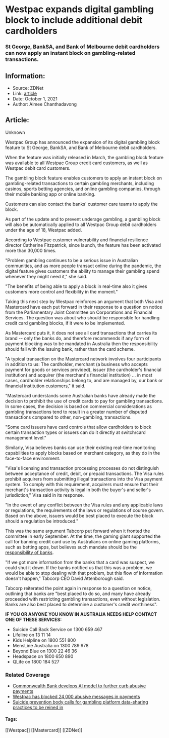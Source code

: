 # Westpac expands digital gambling block to include additional debit cardholders
### St George, BankSA, and Bank of Melbourne debit cardholders can now apply an instant block on gambling-related transactions.

## Information:
+ Source: ZDNet
+ Link: [article](https://www.zdnet.com/article/westpac-expands-digital-gambling-block-to-include-additional-debit-cardholders/)
+ Date: October 1, 2021
+ Author: Aimee Chanthadavong


## Article:
Unknown

Westpac Group has announced the expansion of its digital gambling block feature to St George, BankSA, and Bank of Melbourne debit cardholders. 

When the feature was initially released in March, the gambling block feature was available to all Westpac Group credit card customers, as well as Westpac debit card customers.

The gambling block feature enables customers to apply an instant block on gambling-related transactions to certain gambling merchants, including casinos, sports betting agencies, and online gambling companies, through their mobile banking app or online banking. 

Customers can also contact the banks' customer care teams to apply the block.

As part of the update and to prevent underage gambling, a gambling block will also be automatically applied to all Westpac Group debit cardholders under the age of 18, Westpac added.

According to Westpac customer vulnerability and financial resilience director Catherine Fitzpatrick, since launch, the feature has been activated more than 30,000 times.  

"Problem gambling continues to be a serious issue in Australian communities, and as more people transact online during the pandemic, the digital feature gives customers the ability to manage their gambling spend whenever they might need it," she said. 






"The benefits of being able to apply a block in real-time also it gives customers more control and flexibility in the moment."

Taking this next step by Westpac reinforces an argument that both Visa and Mastercard have each put forward in their response to a question on notice from the Parliamentary Joint Committee on Corporations and Financial Services. The question was about who should be responsible for handling credit card gambling blocks, if it were to be implemented. 

As Mastercard puts it, it does not see all card transactions that carries its brand -- only the banks do, and therefore recommends if any form of payment blocking was to be mandated in Australia then the responsibility should fall with the issuing bank, rather than the card scheme. 

"A typical transaction on the Mastercard network involves four participants in addition to us: The cardholder, merchant (a business who accepts payment for goods or services provided), issuer (the cardholder's financial institution) and acquirer (the merchant's financial institution) … in most cases, cardholder relationships belong to, and are managed by, our bank or financial institution customers," it said.

"Mastercard understands some Australian banks have already made the decision to prohibit the use of credit cards to pay for gambling transactions. In some cases, the decision is based on commercial considerations as gambling transactions tend to result in a greater number of disputed transactions compared to other, non-gambling, transactions.

"Some card issuers have card controls that allow cardholders to block certain transaction types or issuers can do it directly at switch/card management level."

Similarly, Visa believes banks can use their existing real-time monitoring capabilities to apply blocks based on merchant category, as they do in the face-to-face environment.

"Visa's licensing and transaction processing processes do not distinguish between acceptance of credit, debit, or prepaid transactions. The Visa rules prohibit acquirers from submitting illegal transactions into the Visa payment system. To comply with this requirement, acquirers must ensure that their merchant's transaction activity is legal in both the buyer's and seller's jurisdiction," Visa said in its response.

"In the event of any conflict between the Visa rules and any applicable laws or regulations, the requirements of the laws or regulations of course govern. Based on the above, issuers would be best placed to execute the block should a regulation be introduced."

This was the same argument Tabcorp put forward when it fronted the committee in early September. At the time, the gaming giant supported the call for banning credit card use by Australians on online gaming platforms, such as betting apps, but believes such mandate should be the [responsibility of banks](https://www.zdnet.com/article/tabcorp-argues-banks-should-be-responsible-for-handling-credit-card-gambling-blocks/).

"If we got more information from the banks that a card was suspect, we could shut it down. If the banks notified us that this was a problem, we would be able to stop dealing with that problem, but this flow of information doesn't happen," Tabcorp CEO David Attenborough said.

Tabcorp reiterated the point again in response to a question on notice, outlining that banks are "best placed to do so, and many have already proceeded with restricting gambling transactions, even without legislation. Banks are also best placed to determine a customer's credit worthiness".

**IF YOU OR ANYONE YOU KNOW IN AUSTRALIA NEEDS HELP CONTACT ONE OF THESE SERVICES:**

* Suicide Call Back Service on 1300 659 467
* Lifeline on 13 11 14
* Kids Helpline on 1800 551 800
* MensLine Australia on 1300 789 978
* Beyond Blue on 1300 22 46 36
* Headspace on 1800 650 890
* QLife on 1800 184 527

### Related Coverage

* [Commonwealth Bank develops AI model to further curb abusive payments](https://www.zdnet.com/article/commonwealth-bank-develops-ai-model-to-further-curb-abusive-payments/)
* [Westpac has blocked 24,000 abusive messages in payments](https://www.zdnet.com/article/westpac-has-blocked-24000-abusive-messages-in-payments/)
* [Suicide prevention body calls for gambling platform data-sharing practices to be reined in](https://www.zdnet.com/article/suicide-prevention-body-calls-for-gambling-platform-data-sharing-practices-to-be-reined-in/)





#### Tags:
[[Westpac]] [[Mastercard]] [[ZDNet]]

